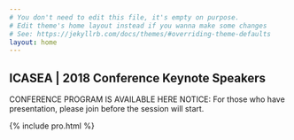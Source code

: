```yaml
---
# You don't need to edit this file, it's empty on purpose.
# Edit theme's home layout instead if you wanna make some changes
# See: https://jekyllrb.com/docs/themes/#overriding-theme-defaults
layout: home
---
```


## ICASEA | 2018 Conference Keynote Speakers
CONFERENCE PROGRAM IS AVAILABLE HERE
NOTICE: For those who have presentation, please join before the session will start.

{% include pro.html %}